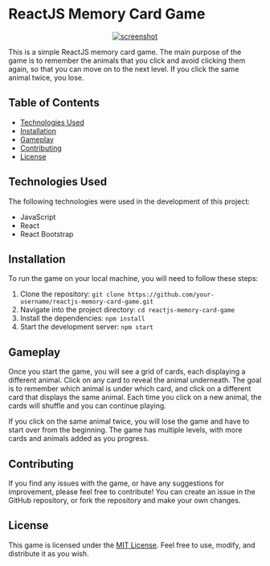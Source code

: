 # ReactJS Memory Card Game

<p align="center">
  <a href="https://react-memorycard.vercel.app/" target="_blank"><img alt="screenshot" src="https://raw.githubusercontent.com/sergeyzaretskyi/images-repo/main/screenshots/react-memory-card.png"></a>
</p>

This is a simple ReactJS memory card game. The main purpose of the game is to remember the animals that you click and avoid clicking them again, so that you can move on to the next level. If you click the same animal twice, you lose.

## Table of Contents

-   [Technologies Used](#TechnologiesUsed)
-   [Installation](#installation)
-   [Gameplay](#gameplay)
-   [Contributing](#contributing)
-   [License](#license)

## Technologies Used

The following technologies were used in the development of this project:

-   JavaScript
-   React
-   React Bootstrap

## Installation

To run the game on your local machine, you will need to follow these steps:

1.  Clone the repository: `git clone https://github.com/your-username/reactjs-memory-card-game.git`
2.  Navigate into the project directory: `cd reactjs-memory-card-game`
3.  Install the dependencies: `npm install`
4.  Start the development server: `npm start`

## Gameplay

Once you start the game, you will see a grid of cards, each displaying a different animal. Click on any card to reveal the animal underneath. The goal is to remember which animal is under which card, and click on a different card that displays the same animal. Each time you click on a new animal, the cards will shuffle and you can continue playing.

If you click on the same animal twice, you will lose the game and have to start over from the beginning. The game has multiple levels, with more cards and animals added as you progress.

## Contributing

If you find any issues with the game, or have any suggestions for improvement, please feel free to contribute! You can create an issue in the GitHub repository, or fork the repository and make your own changes.

## License

This game is licensed under the [MIT License](https://opensource.org/licenses/MIT). Feel free to use, modify, and distribute it as you wish.
